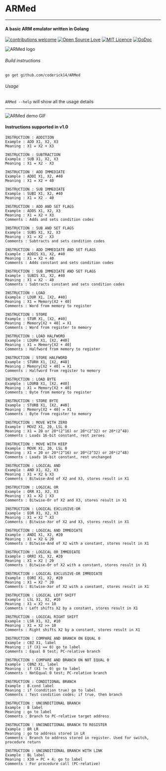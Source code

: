 # ARMed
---
#### A basic ARM emulator written in Golang 
[![contributions welcome](https://img.shields.io/badge/contributions-welcome-brightgreen.svg?style=flat)](https://github.com/coderick14/ARMed/issues)
[![Open Source Love](https://badges.frapsoft.com/os/v2/open-source.svg?v=103)](https://github.com/coderick14/ARMed/) 
[![MIT Licence](https://badges.frapsoft.com/os/mit/mit.svg?v=103)](https://opensource.org/licenses/mit-license.php)
[![GoDoc](https://godoc.org/github.com/coderick14/ARMed?status.svg)](https://godoc.org/github.com/coderick14/ARMed)

![ARMed logo](https://github.com/coderick14/ARMed/blob/dev/images/logo.png "ARMed - an ARM emulator written in Golang" )

###### Build instructions
```
go get github.com/coderick14/ARMed
```
###### Usage
`ARMed --help` will show all the usage details

---

![ARMed demo GIF](https://github.com/coderick14/ARMed/blob/dev/images/demo.gif "Simple demo of how ARMed works" )

#### Instructions supported in v1.0

```
INSTRUCTION : ADDITION
Example : ADD X1, X2, X3
Meaning : X1 = X2 + X3
```

```
INSTRUCTION : SUBTRACTION
Example : SUB X1, X2, X3
Meaning : X1 = X2 - X3
```

```
INSTRUCTION : ADD IMMEDIATE
Example : ADDI X1, X2, #40
Meaning : X1 = X2 + 40
```

```
INSTRUCTION : SUB IMMEDIATE
Example : SUBI X1, X2, #40
Meaning : X1 = X2 - 40
```

```
INSTRUCTION : ADD AND SET FLAGS
Example : ADDS X1, X2, X3
Meaning : X1 = X2 + X3
Comments : Adds and sets condition codes
```

```
INSTRUCTION : SUB AND SET FLAGS
Example : SUBS X1, X2, X3
Meaning : X1 = X2 - X3
Comments : Subtracts and sets condition codes
```

```
INSTRUCTION : ADD IMMEDIATE AND SET FLAGS
Example : ADDIS X1, X2, #40
Meaning : X1 = X2 + 40
Comments : Adds constant and sets condition codes
```

```
INSTRUCTION : SUB IMMEDIATE AND SET FLAGS
Example : SUBIS X1, X2, #40
Meaning : X1 = X2 - 40
Comments : Subtracts constant and sets condition codes
```

```
INSTRUCTION : LOAD
Example : LDUR X1, [X2, #40]
Meaning : X1 = Memory[X2 + 40]
Comments : Word from memory to register
```

```
INSTRUCTION : STORE
Example : STUR X1, [X2, #40]
Meaning : Memory[X2 + 40] = X1
Comments : Word from register to memory
```

```
INSTRUCTION : LOAD HALFWORD
Example : LDURH X1, [X2, #40]
Meaning : X1 = Memory[X2 + 40]
Comments : Halfword from memory to register
```

```
INSTRUCTION : STORE HALFWORD
Example : STURH X1, [X2, #40]
Meaning : Memory[X2 + 40] = X1
Comments : Halfword from register to memory
```

```
INSTRUCTION : LOAD BYTE
Example : LDURB X1, [X2, #40]
Meaning : X1 = Memory[X2 + 40]
Comments : Byte from memory to register
```

```
INSTRUCTION : STORE BYTE
Example : STURB X1, [X2, #40]
Meaning : Memory[X2 + 40] = X1
Comments : Byte from register to memory
```

```
INSTRUCTION : MOVE WITH ZERO
Example : MOVZ X1, 20, LSL 0
Meaning : X1 = 20 or 20*(2^16) or 20*(2^32) or 20*(2^48)
Comments : Loads 16-bit constant, rest zeroes
```

```
INSTRUCTION : MOVE WITH KEEP
Example : MOVK X1, 20, LSL 0
Meaning : X1 = 20 or 20*(2^16) or 20*(2^32) or 20*(2^48)
Comments : Loads 16-bit constant, rest unchanged
```

```
INSTRUCTION : LOGICAL AND
Example : AND X1, X2, X3
Meaning : X1 = X2 & X3
Comments : Bitwise-And of X2 and X3, stores result in X1
```

```
INSTRUCTION : LOGICAL OR
Example : ORR X1, X2, X3
Meaning : X1 = X2 | X3
Comments : Bitwise-Or of X2 and X3, stores result in X1
```

```
INSTRUCTION : LOGICAL EXCLUSIVE-OR
Example : EOR X1, X2, X3
Meaning : X1 = X2 ^ X3
Comments : Bitwise-Xor of X2 and X3, stores result in X1
```

```
INSTRUCTION : LOGICAL AND IMMEDIATE
Example : ANDI X1, X2, #20
Meaning : X1 = X2 & 20
Comments : Bitwise-And of X2 with a constant, stores result in X1
```

```
INSTRUCTION : LOGICAL OR IMMEDIATE
Example : ORRI X1, X2, #20
Meaning : X1 = X2 | 20
Comments : Bitwise-Or of X2 with a constant, stores result in X1
```

```
INSTRUCTION : LOGICAL EXCLUSIVE-OR IMMEDIATE
Example : EORI X1, X2, #20
Meaning : X1 = X2 ^ 20
Comments : Bitwise-Xor of X2 with a constant, stores result in X1
```

```
INSTRUCTION : LOGICAL LEFT SHIFT
Example : LSL X1, X2, #10
Meaning : X1 = X2 << 10
Comments : Left shifts X2 by a constant, stores result in X1
```

```
INSTRUCTION : LOGICAL RIGHT SHIFT
Example : LSR X1, X2, #10
Meaning : X1 = X2 >> 10
Comments : Right shifts X2 by a constant, stores result in X1
```

```
INSTRUCTION : COMPARE AND BRANCH ON EQUAL 0
Example : CBZ X1, label
Meaning : if (X1 == 0) go to label
Comments : Equal 0 test; PC-relative branch
```

```
INSTRUCTION : COMPARE AND BRANCH ON NOT EQUAL 0
Example : CBNZ X1, label
Meaning : if (X1 != 0) go to label
Comments : NotEqual 0 test; PC-relative branch
```

```
INSTRUCTION : CONDITIONAL BRANCH
Example : B.cond label
Meaning : if (condition true) go to label
Comments : Test condition codes; if true, then branch
```

```
INSTRUCTION : UNCONDITIONAL BRANCH
Example : B label
Meaning : go to label
Comments : Branch to PC-relative target address
```

```
INSTRUCTION : UNCONDITIONAL BRANCH TO REGISTER
Example : BR LR
Meaning : go to address stored in LR
Comments : Branch to address stored in register. Used for switch, procedure return
```

```
INSTRUCTION : UNCONDITIONAL BRANCH WITH LINK
Example : BL label
Meaning : X30 = PC + 4; go to label
Comments : For procedure call (PC-relative)
```